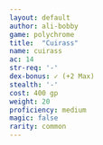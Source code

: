 ```yaml
---
layout: default
author: ali-bobby
game: polychrome
title:  "Cuirass"
name: cuirass
ac: 14
str-req: '-'
dex-bonus: ✓ (+2 Max)
stealth: '-'
cost: 400 gp
weight: 20
proficiency: medium
magic: false
rarity: common
---
```

